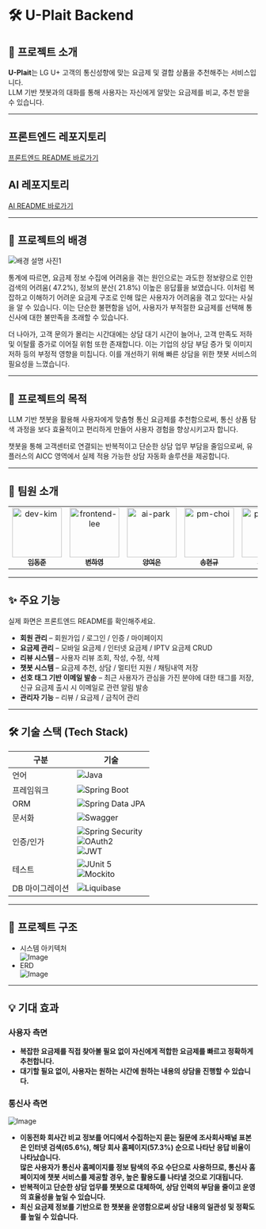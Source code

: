 # 🛠️ U-Plait Backend

## 📌 프로젝트 소개

**U-Plait**는 LG U+ 고객의 통신성향에 맞는 요금제 및 결합 상품을 추천해주는 서비스입니다.  
LLM 기반 챗봇과의 대화를 통해 사용자는 자신에게 알맞는 요금제를 비교, 추천 받을 수 있습니다.

---
## 프론트엔드 레포지토리

[프론트엔드 README 바로가기](https://github.com/U-plait/u-plait-fe)

## AI 레포지토리

[AI README 바로가기](https://github.com/U-plait/u-plait-ai)

---
## 🎯 프로젝트의 배경

![배경 설명 사진1](https://github.com/user-attachments/assets/4e88a7ca-3cfe-4c20-a2b9-3cc015eb3117)

통계에 따르면, 요금제 정보 수집에 어려움을 겪는 원인으로는 과도한 정보량으로 인한 검색의 어려움( 47.2%), 정보의 분산( 21.8%) 이높은 응답률을 보였습니다.
이처럼 복잡하고 이해하기 어려운 요금제 구조로 인해 많은 사용자가 어려움을 겪고 있다는 사실을 알 수 있습니다. 
이는 단순한 불편함을 넘어, 사용자가 부적절한 요금제를 선택해 통신사에 대한 불만족을 초래할 수 있습니다.

더 나아가, 고객 문의가 몰리는 시간대에는 상담 대기 시간이 늘어나, 고객 만족도 저하 및 이탈률 증가로 이어질 위험 또한 존재합니다. 
이는 기업의 상담 부담 증가 및 이미지 저하 등의 부정적 영향을 미칩니다.
이를 개선하기 위해 빠른 상담을 위한 챗봇 서비스의 필요성을 느꼈습니다.

---
## 📜 프로젝트의 목적

LLM 기반 챗봇을 활용해 사용자에게 맞춤형 통신 요금제를 추천함으로써,
통신 상품 탐색 과정을 보다 효율적이고 편리하게 만들어 사용자 경험을 향상시키고자 합니다.

챗봇을 통해 고객센터로 연결되는 반복적이고 단순한 상담 업무 부담을 줄임으로써,
유플러스의 AICC 영역에서 실제 적용 가능한 상담 자동화 솔루션을 제공합니다.

---
## 👥 팀원 소개

<table>
  <tr>
    <td align="center">
      <a href="https://github.com/dev-kim">
        <img src="https://avatars.githubusercontent.com/dev-kim" width="100px;" alt="dev-kim"/>
        <br />
        <sub><b>임동준</b></sub>
      </a>
      <br />
    </td>
    <td align="center">
      <a href="https://github.com/hayong39">
        <img src="https://avatars.githubusercontent.com/hayong39" width="100px;" alt="frontend-lee"/>
        <br />
        <sub><b>변하영</b></sub>
      </a>
      <br />
    </td>
    <td align="center">
      <a href="https://github.com/Yyang-YE">
        <img src="https://avatars.githubusercontent.com/Yyang-YE" width="100px;" alt="ai-park"/>
        <br />
        <sub><b>양여은</b></sub>
      </a>
      <br />
    </td>
    <td align="center">
      <a href="https://github.com/songhyeongyu">
        <img src="https://avatars.githubusercontent.com/songhyeongyu" width="100px;" alt="pm-choi"/>
        <br />
        <sub><b>송현규</b></sub>
      </a>
      <br />
    </td>
    <td align="center">
      <a href="https://github.com/etoile0626">
        <img src="https://avatars.githubusercontent.com/etoile0626" width="100px;" alt="pm-choi"/>
        <br />
        <sub><b>최윤제</b></sub>
      </a>
      <br />
    </td>
    <td align="center">
      <a href="https://github.com/Heoooo">
        <img src="https://avatars.githubusercontent.com/Heoooo" width="100px;" alt="pm-choi"/>
        <br />
        <sub><b>허진혁</b></sub>
      </a>
      <br />
    </td>
    <td align="center">
      <a href="https://github.com/Suhun0331">
        <img src="https://avatars.githubusercontent.com/Suhun0331" width="100px;" alt="pm-choi"/>
        <br />
        <sub><b>김수훈</b></sub>
      </a>
      <br />
    </td>
  </tr>
</table>

---

## ✨ 주요 기능
실제 화면은 프론트엔드 README를 확인해주세요.

- **회원 관리** – 회원가입 / 로그인 / 인증 / 마이페이지
- **요금제 관리** – 모바일 요금제 / 인터넷 요금제 / IPTV 요금제 CRUD
- **리뷰 시스템** – 사용자 리뷰 조회, 작성, 수정, 삭제
- **챗봇 시스템** – 요금제 추천, 상담 / 멀티턴 지원 / 채팅내역 저장
- **선호 태그 기반 이메일 발송** – 최근 사용자가 관심을 가진 분야에 대한 태그를 저장, 신규 요금제 출시 시 이메일로 관련 알림 발송
- **관리자 기능** – 리뷰 / 요금제 / 금칙어 관리

---
## 🛠 기술 스택 (Tech Stack)

| 구분 | 기술 |
|------|------|
| 언어 | ![Java](https://img.shields.io/badge/Java-007396?style=flat&logo=java&logoColor=white) |
| 프레임워크 | ![Spring Boot](https://img.shields.io/badge/Spring%20Boot-6DB33F?style=flat&logo=spring-boot&logoColor=white) |
| ORM | ![Spring Data JPA](https://img.shields.io/badge/Spring%20Data%20JPA-6DB33F?style=flat&logo=spring&logoColor=white) |
| 문서화 | ![Swagger](https://img.shields.io/badge/Swagger-85EA2D?style=flat&logo=swagger&logoColor=black) |
| 인증/인가 | ![Spring Security](https://img.shields.io/badge/Spring%20Security-6DB33F?style=flat&logo=spring-security&logoColor=white)<br>![OAuth2](https://img.shields.io/badge/OAuth2-005C9C?style=flat&logo=oauth&logoColor=white)<br>![JWT](https://img.shields.io/badge/JWT-000000?style=flat&logo=jsonwebtokens&logoColor=white) |
| 테스트 | ![JUnit 5](https://img.shields.io/badge/JUnit%205-25A162?style=flat&logo=jest&logoColor=white)<br>![Mockito](https://img.shields.io/badge/Mockito-5A6268?style=flat&logo=mockito&logoColor=white) |
| DB 마이그레이션 | ![Liquibase](https://img.shields.io/badge/Liquibase-2962FF?style=flat&logo=liquibase&logoColor=white) |

---

## 📁 프로젝트 구조
- 시스템 아키텍처
<br>![Image](https://github.com/user-attachments/assets/dfb7d2f7-f93f-46d5-a135-7e75038697d5)
- ERD
<br>![Image](https://github.com/user-attachments/assets/271fbd65-50ba-4528-a96c-3ae0b16a7d34)
---
## 💡 기대 효과

### 사용자 측면
- **복잡한 요금제를 직접 찾아볼 필요 없이 자신에게 적합한 요금제를 빠르고 정확하게 추천합니다.**
- **대기할 필요 없이, 사용자는 원하는 시간에 원하는 내용의 상담을 진행할 수 있습니다.**

### 통신사 측면
![Image](https://github.com/user-attachments/assets/0059c1c8-c5e2-4965-9db4-7346565d8953)
- **이동전화 회사간 비교 정보를 어디에서 수집하는지 묻는 질문에 조사회사패널 표본은 인터넷 검색(65.6%), 해당 회사 홈페이지(57.3%) 순으로 나타난 응답 비율이 나타났습니다.**
<br>**많은 사용자가 통신사 홈페이지를 정보 탐색의 주요 수단으로 사용하므로, 통신사 홈페이지에 챗봇 서비스를 제공할 경우, 높은 활용도를 나타낼 것으로 기대됩니다.**
- **반복적이고 단순한 상담 업무를 챗봇으로 대체하여, 상담 인력의 부담을 줄이고 운영의 효율성을 높일 수 있습니다.**
- **최신 요금제 정보를 기반으로 한 챗봇을 운영함으로써 상담 내용의 일관성 및 정확도를 높일 수 있습니다.**
